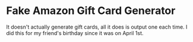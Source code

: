 # Fake Amazon Gift Card Generator
It doesn't actually generate gift cards, all it does is output one each time. I did this for my friend's birthday since it was on April 1st.